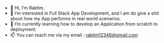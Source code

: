 - 👋 Hi, I’m Raktim.
- 👀 I’m interested in Full Stack App Development, and I am do give a shit about how my App performs in real world scenarios.
- 🌱 I’m currently learning how to develop an Application from scratch to deployment.
- 📫 You can reach me via my email : raktim12346@gmail.com

<!---
raktimde07/raktimde07 is a ✨ special ✨ repository because its `README.md` (this file) appears on your GitHub profile.
You can click the Preview link to take a look at your changes.
--->
